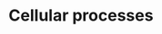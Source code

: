 ---
authors:
- Anwesha
- Eweitz
description: '  Source:[http://plantreactome.gramene.org/ Plant Reactome].'
last-edited: 2021-05-26
organisms:
- Oryza sativa
redirect_from:
- /index.php/Pathway:WP3048
- /instance/WP3048
revision: null
schema-jsonld:
- '@context': https://schema.org/
  '@id': https://wikipathways.github.io/pathways/WP3048.html
  '@type': Dataset
  creator:
    '@type': Organization
    name: WikiPathways
  description: '  Source:[http://plantreactome.gramene.org/ Plant Reactome].'
  keywords:
  - 2) Mediated Vesicle
  - Activation of the
  - COPII (Coat Protein
  - Translation
  - Transport
  - complex
  - pre-replicative
  license: CC0
  name: Cellular processes
seo: CreativeWork
title: Cellular processes
wpid: WP3048
---